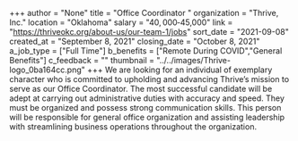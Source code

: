 +++
author = "None"
title = "Office Coordinator "
organization = "Thrive, Inc."
location = "Oklahoma"
salary = "$40,000‐$45,000"
link = "https://thriveokc.org/about-us/our-team-1/jobs"
sort_date = "2021-09-08"
created_at = "September 8, 2021"
closing_date = "October 8, 2021"
a_job_type = ["Full Time"]
b_benefits = ["Remote During COVID","General Benefits"]
c_feedback = ""
thumbnail = "../../images/Thrive-logo_0ba164cc.png"
+++
We are looking for an individual of exemplary character who is committed to upholding and advancing Thrive’s mission to serve as our Office Coordinator. The most successful candidate will be adept at carrying out administrative duties with
accuracy and speed. They must be organized and possess strong communication skills. This person will be responsible for general office organization and assisting leadership with streamlining business operations throughout the organization.